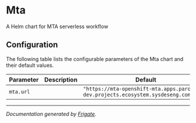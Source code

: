 
Mta
===========

A Helm chart for MTA serverless workflow


## Configuration

The following table lists the configurable parameters of the Mta chart and their default values.

| Parameter                | Description             | Default        |
| ------------------------ | ----------------------- | -------------- |
| `mta.url` |  | `"https://mta-openshift-mta.apps.parodos-dev.projects.ecosystem.sysdeseng.com:443/"` |



---
_Documentation generated by [Frigate](https://frigate.readthedocs.io)._

